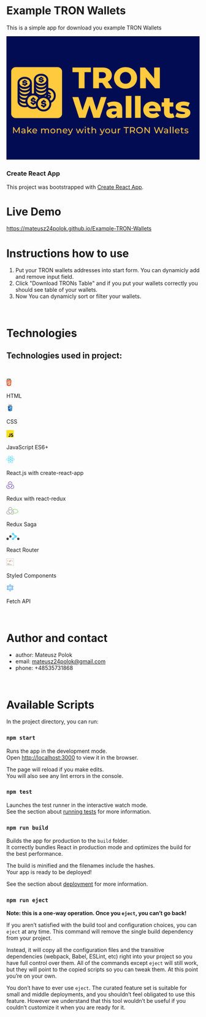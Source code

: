 # Example TRON Wallets

This is a simple app for download you example TRON Wallets

![Logo](public/logo_big.png)

### Create React App

This project was bootstrapped with [Create React App](https://github.com/facebook/create-react-app).

# Live Demo

https://mateusz24polok.github.io/Example-TRON-Wallets

# Instructions how to use

1. Put your TRON wallets addresses into start form. You can dynamicly add and remove input field.
2. Click "Download TRONs Table" and if you put your wallets correctly you should see table of your wallets.
3. Now You can dynamicly sort or filter your wallets.

<br>

# Technologies

## Technologies used in project:

<br>

![HTML Icon](readmeImages/html.png)

HTML

![CSS Icon](readmeImages/css.png)

CSS

![JavaScript Icon](readmeImages/js.png)

JavaScript ES6+

![React JS Icon](readmeImages/react.png)

React.js with create-react-app

![Redux Icon](readmeImages/redux.png)

Redux with react-redux

![Redux Saga Icon](readmeImages/redux-saga.png) 

Redux Saga

![React Router  Icon](readmeImages/react-router.png)

 React Router

![Styled Components Icon](readmeImages/styled-components.png)

Styled Components

![API Icon](readmeImages/api.png)

 Fetch API

<br>

# Author and contact

- author: Mateusz Polok
- email: mateusz24polok@gmail.com
- phone: +48535731868

<br>

# Available Scripts

In the project directory, you can run:

### `npm start`

Runs the app in the development mode.\
Open [http://localhost:3000](http://localhost:3000) to view it in the browser.

The page will reload if you make edits.\
You will also see any lint errors in the console.

### `npm test`

Launches the test runner in the interactive watch mode.\
See the section about [running tests](https://facebook.github.io/create-react-app/docs/running-tests) for more information.

### `npm run build`

Builds the app for production to the `build` folder.\
It correctly bundles React in production mode and optimizes the build for the best performance.

The build is minified and the filenames include the hashes.\
Your app is ready to be deployed!

See the section about [deployment](https://facebook.github.io/create-react-app/docs/deployment) for more information.

### `npm run eject`

**Note: this is a one-way operation. Once you `eject`, you can’t go back!**

If you aren’t satisfied with the build tool and configuration choices, you can `eject` at any time. This command will remove the single build dependency from your project.

Instead, it will copy all the configuration files and the transitive dependencies (webpack, Babel, ESLint, etc) right into your project so you have full control over them. All of the commands except `eject` will still work, but they will point to the copied scripts so you can tweak them. At this point you’re on your own.

You don’t have to ever use `eject`. The curated feature set is suitable for small and middle deployments, and you shouldn’t feel obligated to use this feature. However we understand that this tool wouldn’t be useful if you couldn’t customize it when you are ready for it.
